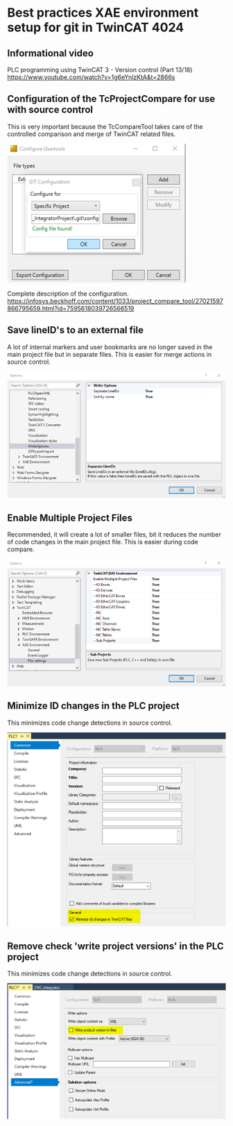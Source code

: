 # Best practices XAE environment setup for git in TwinCAT 4024
## Informational video
PLC programming using TwinCAT 3 - Version control (Part 13/18)
https://www.youtube.com/watch?v=1g6eYnlzKtA&t=2866s

## Configuration of the TcProjectCompare for use with source control
This is very important because the TcCompareTool takes care of the controlled comparison and merge of TwinCAT related files.

![image](4024/05_TCCOMPARE_Config.png)

Complete description of the configuration.
https://infosys.beckhoff.com/content/1033/project_compare_tool/27021597866795659.html?id=7595618039726566519

## Save lineID's to an external file
A lot of internal markers and user bookmarks are no longer saved in the main project file but in separate files. This is easier for merge actions in source control.

![image](4024/02_XAE_Separate_LineIDs.png)

## Enable Multiple Project Files
Recommended, it will create a lot of smaller files, bit it reduces the number of code changes in the main project file. 
This is easier during code compare.

![image](4024/01_XAE_Independent_project_files.png)

## Minimize ID changes in the PLC project
This minimizes code change detections in source control.

![04 PROJECT Minimize ID changes](4024/04_PROJECT_Minimize_ID_changes.png)

## Remove check 'write project versions' in the PLC project
This minimizes code change detections in source control.

![03 PROJECT Write Product Versions](4024/03_PROJECT_Write_Product_Versions.png)

